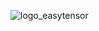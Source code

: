 
![logo_easytensor](https://cloud.githubusercontent.com/assets/8981249/22335243/461a384c-e421-11e6-934e-af5544efe152.png)
